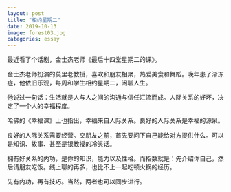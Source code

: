 ```yaml
---
layout: post
title: "相约星期二"
date: 2019-10-13
image: forest03.jpg
categories: essay
---
```



最近看了个话剧，金士杰老师《最后十四堂星期二的课》。





金士杰老师扮演的莫里老教授，喜欢和朋友相聚，热爱美食和舞蹈。晚年患了渐冻症，他依旧乐观，每周和学生相约星期二，闲聊人生。


他说过一句话：生活就是人与人之间的沟通与信任汇流而成。人际关系的好坏，决定了一个人的幸福程度。


哈佛的《幸福课》上也指出，幸福来自人际关系。良好的人际关系是幸福的源泉。

良好的人际关系需要经营。交朋友之前，首先要问下自己能给对方提供什么。可以是知识、故事、甚至是银教授的冷笑话。

拥有好关系的内功，是你的知识，能力以及性格。而招数就是：先介绍你自己，然后请朋友吃饭。线上聊的再多，也比不上一起吃顿火锅的经历。

先有内功，再有技巧。当然，两者也可以同步进行。
